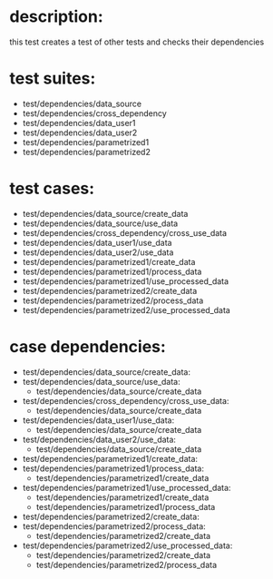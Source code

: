 # description:

this test creates a test of other tests and checks their dependencies

# test suites:

 * test/dependencies/data_source
 * test/dependencies/cross_dependency
 * test/dependencies/data_user1
 * test/dependencies/data_user2
 * test/dependencies/parametrized1
 * test/dependencies/parametrized2

# test cases:

 * test/dependencies/data_source/create_data
 * test/dependencies/data_source/use_data
 * test/dependencies/cross_dependency/cross_use_data
 * test/dependencies/data_user1/use_data
 * test/dependencies/data_user2/use_data
 * test/dependencies/parametrized1/create_data
 * test/dependencies/parametrized1/process_data
 * test/dependencies/parametrized1/use_processed_data
 * test/dependencies/parametrized2/create_data
 * test/dependencies/parametrized2/process_data
 * test/dependencies/parametrized2/use_processed_data

# case dependencies:

 * test/dependencies/data_source/create_data:
 * test/dependencies/data_source/use_data:
     * test/dependencies/data_source/create_data
 * test/dependencies/cross_dependency/cross_use_data:
     * test/dependencies/data_source/create_data
 * test/dependencies/data_user1/use_data:
     * test/dependencies/data_source/create_data
 * test/dependencies/data_user2/use_data:
     * test/dependencies/data_source/create_data
 * test/dependencies/parametrized1/create_data:
 * test/dependencies/parametrized1/process_data:
     * test/dependencies/parametrized1/create_data
 * test/dependencies/parametrized1/use_processed_data:
     * test/dependencies/parametrized1/create_data
     * test/dependencies/parametrized1/process_data
 * test/dependencies/parametrized2/create_data:
 * test/dependencies/parametrized2/process_data:
     * test/dependencies/parametrized2/create_data
 * test/dependencies/parametrized2/use_processed_data:
     * test/dependencies/parametrized2/create_data
     * test/dependencies/parametrized2/process_data
